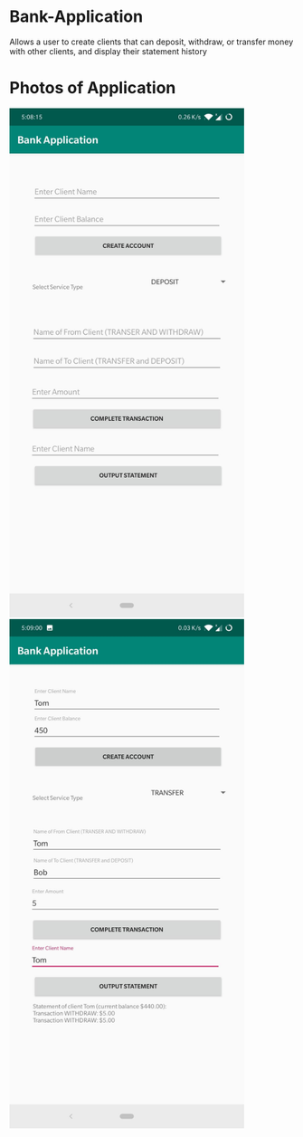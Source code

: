 # Bank-Application
Allows a user to create clients that can deposit, withdraw, or transfer money with other clients, and display their statement history
# Photos of Application
<img src="Photos/Picture1.jpg" height="900">
<img src="Photos/Picture2.jpg" height="900">
